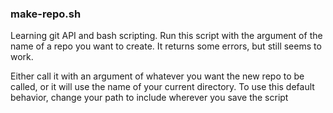 ### make-repo.sh ###
Learning git API and bash scripting.
Run this script with the argument of the name of a repo you want to create.
It returns some errors, but still seems to work.

Either call it with an argument of whatever you want the new repo to be called, or it will use the name of your current directory. To use this default behavior, change your path to include wherever you save the script
